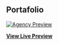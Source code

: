 
## Portafolio

[![Agency Preview](https://i.ibb.co/mGcYCXh/portada.png)](https://melissasantiago.github.io/)

**[View Live Preview](https://melissasantiago.github.io/)**
